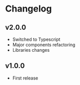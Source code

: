 # Changelog

## v2.0.0
- Switched to Typescript
- Major components refactoring
- Libraries changes

## v1.0.0
- First release
